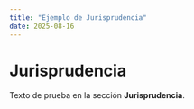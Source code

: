 ```yaml
---
title: "Ejemplo de Jurisprudencia"
date: 2025-08-16
---
```

# Jurisprudencia
Texto de prueba en la sección **Jurisprudencia**.

